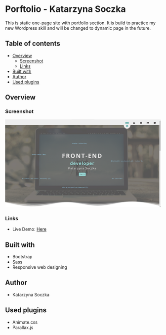# Porftolio - Katarzyna Soczka

This is static one-page site with portfolio section. It is build to practice my new Wordpress skill and will be changed to dynamic page in the future. 

## Table of contents

- [Overview](#overview)
  - [Screenshot](#screenshot)
  - [Links](#links)
- [Built with](#built-with)
- [Author](#author)
- [Used plugins](#used-plugins)

## Overview


### Screenshot

![](./assets/images/portfolio1.png)

### Links

- Live Demo: [Here](https://gallant-dubinsky-7c60c5.netlify.app)

## Built with

- Bootstrap
- Sass
- Responsive web designing


## Author

- Katarzyna Soczka

## Used plugins

- Animate.css
- Parallax.js

